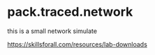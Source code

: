 # pack.traced.network
this is a small network simulate

https://skillsforall.com/resources/lab-downloads
